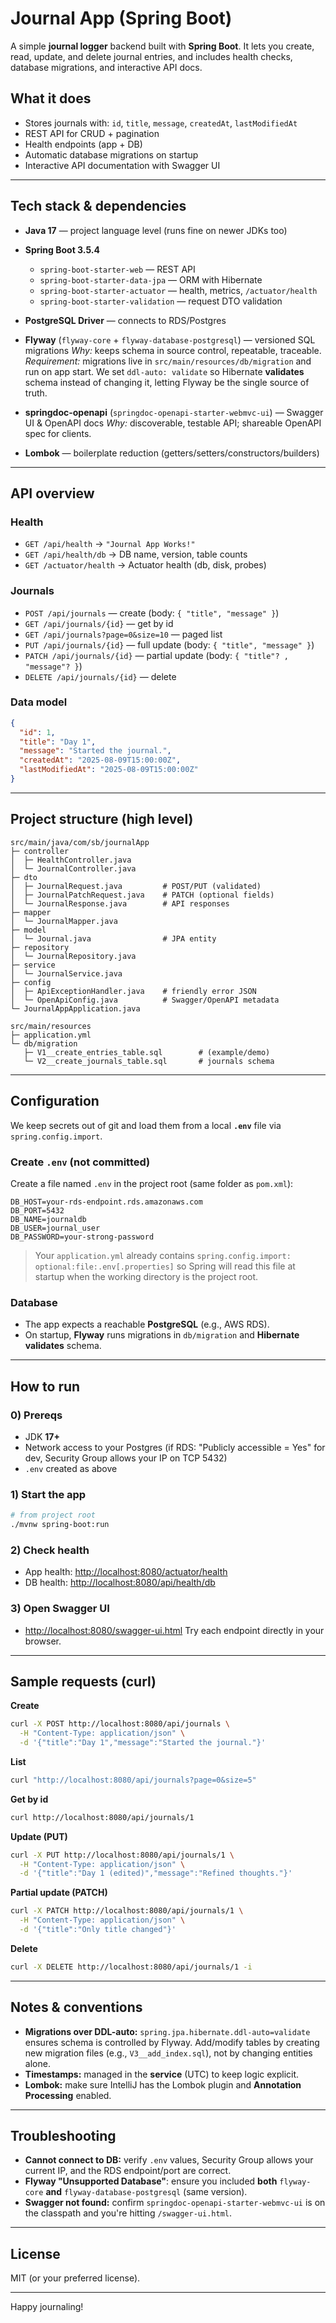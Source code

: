 # Journal App (Spring Boot)

A simple **journal logger** backend built with **Spring Boot**. It lets you create, read, update, and delete journal entries, and includes health checks, database migrations, and interactive API docs.

## What it does

* Stores journals with: `id`, `title`, `message`, `createdAt`, `lastModifiedAt`
* REST API for CRUD + pagination
* Health endpoints (app + DB)
* Automatic database migrations on startup
* Interactive API documentation with Swagger UI

---

## Tech stack & dependencies

* **Java 17** — project language level (runs fine on newer JDKs too)
* **Spring Boot 3.5.4**

  * `spring-boot-starter-web` — REST API
  * `spring-boot-starter-data-jpa` — ORM with Hibernate
  * `spring-boot-starter-actuator` — health, metrics, `/actuator/health`
  * `spring-boot-starter-validation` — request DTO validation
* **PostgreSQL Driver** — connects to RDS/Postgres
* **Flyway** (`flyway-core` + `flyway-database-postgresql`) — versioned SQL migrations
  *Why:* keeps schema in source control, repeatable, traceable.
  *Requirement:* migrations live in `src/main/resources/db/migration` and run on app start. We set `ddl-auto: validate` so Hibernate **validates** schema instead of changing it, letting Flyway be the single source of truth.
* **springdoc-openapi** (`springdoc-openapi-starter-webmvc-ui`) — Swagger UI & OpenAPI docs
  *Why:* discoverable, testable API; shareable OpenAPI spec for clients.
* **Lombok** — boilerplate reduction (getters/setters/constructors/builders)

---

## API overview

### Health

* `GET /api/health` → `"Journal App Works!"`
* `GET /api/health/db` → DB name, version, table counts
* `GET /actuator/health` → Actuator health (db, disk, probes)

### Journals

* `POST /api/journals` — create (body: `{ "title", "message" }`)
* `GET /api/journals/{id}` — get by id
* `GET /api/journals?page=0&size=10` — paged list
* `PUT /api/journals/{id}` — full update (body: `{ "title", "message" }`)
* `PATCH /api/journals/{id}` — partial update (body: `{ "title"? , "message"? }`)
* `DELETE /api/journals/{id}` — delete

### Data model

```json
{
  "id": 1,
  "title": "Day 1",
  "message": "Started the journal.",
  "createdAt": "2025-08-09T15:00:00Z",
  "lastModifiedAt": "2025-08-09T15:00:00Z"
}
```

---

## Project structure (high level)

```
src/main/java/com/sb/journalApp
├─ controller
│  ├─ HealthController.java
│  └─ JournalController.java
├─ dto
│  ├─ JournalRequest.java         # POST/PUT (validated)
│  ├─ JournalPatchRequest.java    # PATCH (optional fields)
│  └─ JournalResponse.java        # API responses
├─ mapper
│  └─ JournalMapper.java
├─ model
│  └─ Journal.java                # JPA entity
├─ repository
│  └─ JournalRepository.java
├─ service
│  └─ JournalService.java
├─ config
│  ├─ ApiExceptionHandler.java    # friendly error JSON
│  └─ OpenApiConfig.java          # Swagger/OpenAPI metadata
└─ JournalAppApplication.java

src/main/resources
├─ application.yml
└─ db/migration
   ├─ V1__create_entries_table.sql        # (example/demo)
   └─ V2__create_journals_table.sql       # journals schema
```

---

## Configuration

We keep secrets out of git and load them from a local **`.env`** file via `spring.config.import`.

### Create `.env` (not committed)

Create a file named `.env` in the project root (same folder as `pom.xml`):

```env
DB_HOST=your-rds-endpoint.rds.amazonaws.com
DB_PORT=5432
DB_NAME=journaldb
DB_USER=journal_user
DB_PASSWORD=your-strong-password
```

> Your `application.yml` already contains
> `spring.config.import: optional:file:.env[.properties]`
> so Spring will read this file at startup when the working directory is the project root.

### Database

* The app expects a reachable **PostgreSQL** (e.g., AWS RDS).
* On startup, **Flyway** runs migrations in `db/migration` and **Hibernate validates** schema.

---

## How to run

### 0) Prereqs

* JDK **17+**
* Network access to your Postgres (if RDS: "Publicly accessible = Yes" for dev, Security Group allows your IP on TCP 5432)
* `.env` created as above

### 1) Start the app

```bash
# from project root
./mvnw spring-boot:run
```

### 2) Check health

* App health: [http://localhost:8080/actuator/health](http://localhost:8080/actuator/health)
* DB health: [http://localhost:8080/api/health/db](http://localhost:8080/api/health/db)

### 3) Open Swagger UI

* [http://localhost:8080/swagger-ui.html](http://localhost:8080/swagger-ui.html)
  Try each endpoint directly in your browser.

---

## Sample requests (curl)

**Create**

```bash
curl -X POST http://localhost:8080/api/journals \
  -H "Content-Type: application/json" \
  -d '{"title":"Day 1","message":"Started the journal."}'
```

**List**

```bash
curl "http://localhost:8080/api/journals?page=0&size=5"
```

**Get by id**

```bash
curl http://localhost:8080/api/journals/1
```

**Update (PUT)**

```bash
curl -X PUT http://localhost:8080/api/journals/1 \
  -H "Content-Type: application/json" \
  -d '{"title":"Day 1 (edited)","message":"Refined thoughts."}'
```

**Partial update (PATCH)**

```bash
curl -X PATCH http://localhost:8080/api/journals/1 \
  -H "Content-Type: application/json" \
  -d '{"title":"Only title changed"}'
```

**Delete**

```bash
curl -X DELETE http://localhost:8080/api/journals/1 -i
```

---

## Notes & conventions

* **Migrations over DDL-auto:** `spring.jpa.hibernate.ddl-auto=validate` ensures schema is controlled by Flyway. Add/modify tables by creating new migration files (e.g., `V3__add_index.sql`), not by changing entities alone.
* **Timestamps:** managed in the **service** (UTC) to keep logic explicit.
* **Lombok:** make sure IntelliJ has the Lombok plugin and **Annotation Processing** enabled.

---

## Troubleshooting

* **Cannot connect to DB:** verify `.env` values, Security Group allows your current IP, and the RDS endpoint/port are correct.
* **Flyway "Unsupported Database"**: ensure you included **both** `flyway-core` **and** `flyway-database-postgresql` (same version).
* **Swagger not found:** confirm `springdoc-openapi-starter-webmvc-ui` is on the classpath and you're hitting `/swagger-ui.html`.

---

## License

MIT (or your preferred license).

---

Happy journaling!
